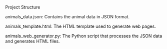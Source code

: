 Project Structure

animals_data.json: Contains the animal data in JSON format.

animals_template.html: The HTML template used to generate web pages.

animals_web_generator.py: The Python script that processes the JSON data and generates HTML files.
